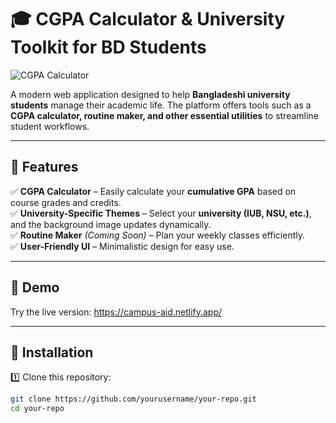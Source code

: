 # 🎓 CGPA Calculator & University Toolkit for BD Students  

![CGPA Calculator](https://drive.google.com/file/d/1dDn7HyiqNo4Clkd4gzauJ1iVo7T3oFvL/view?usp=drive_link)

A modern web application designed to help **Bangladeshi university students** manage their academic life. The platform offers tools such as a **CGPA calculator, routine maker, and other essential utilities** to streamline student workflows.

---

## 🌟 Features  
✅ **CGPA Calculator** – Easily calculate your **cumulative GPA** based on course grades and credits.  
✅ **University-Specific Themes** – Select your **university (IUB, NSU, etc.)**, and the background image updates dynamically.  
✅ **Routine Maker** *(Coming Soon)* – Plan your weekly classes efficiently.  
✅ **User-Friendly UI** – Minimalistic design for easy use.  

---

## 🚀 Demo  
Try the live version: https://campus-aid.netlify.app/  

---

## 🔧 Installation  

1️⃣ Clone this repository:  
```bash
git clone https://github.com/yourusername/your-repo.git
cd your-repo
